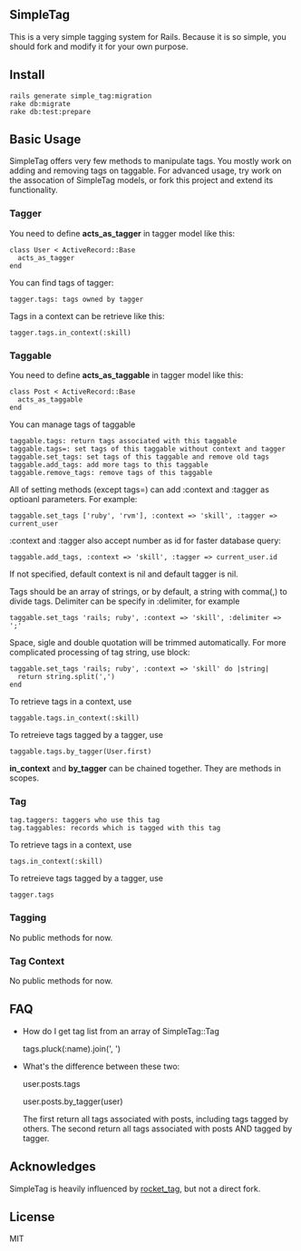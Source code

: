 ## SimpleTag

This is a very simple tagging system for Rails. Because it is so simple, you should fork and modify it for your own purpose.

## Install

    rails generate simple_tag:migration
    rake db:migrate
    rake db:test:prepare

## Basic Usage

  SimpleTag offers very few methods to manipulate tags. You mostly work
  on adding and removing tags on taggable. For advanced usage, try
  work on the assocation of SimpleTag models, or fork this project
  and extend its functionality.

### Tagger

  You need to define __acts_as_tagger__ in tagger model like this:

    class User < ActiveRecord::Base
      acts_as_tagger
    end

  You can find tags of tagger:

    tagger.tags: tags owned by tagger

  Tags in a context can be retrieve like this:

    tagger.tags.in_context(:skill)

### Taggable
  
  You need to define __acts_as_taggable__ in tagger model like this:

    class Post < ActiveRecord::Base
      acts_as_taggable
    end

  You can manage tags of taggable

    taggable.tags: return tags associated with this taggable
    taggable.tags=: set tags of this taggable without context and tagger
    taggable.set_tags: set tags of this taggable and remove old tags
    taggable.add_tags: add more tags to this taggable
    taggable.remove_tags: remove tags of this taggable

  All of setting methods (except tags=) can add :context and :tagger as optioanl parameters.
  For example:

    taggable.set_tags ['ruby', 'rvm'], :context => 'skill', :tagger => current_user

  :context and :tagger also accept number as id for faster database query:

    taggable.add_tags, :context => 'skill', :tagger => current_user.id

  If not specified, default context is nil and default tagger is nil.

  Tags should be an array of strings, or by default, a string with comma(,) to 
  divide tags.
  Delimiter can be specify in :delimiter, for example

    taggable.set_tags 'rails; ruby', :context => 'skill', :delimiter => ';'

  Space, sigle and double quotation will be trimmed automatically.
  For more complicated processing of tag string, use block:

    taggable.set_tags 'rails; ruby', :context => 'skill' do |string|
      return string.split(',')
    end

  To retrieve tags in a context, use

    taggable.tags.in_context(:skill)

  To retreieve tags tagged by a tagger, use

    taggable.tags.by_tagger(User.first)

  __in_context__ and __by_tagger__ can be chained together. They are methods in scopes.

### Tag

    tag.taggers: taggers who use this tag
    tag.taggables: records which is tagged with this tag

  To retrieve tags in a context, use

    tags.in_context(:skill)

  To retreieve tags tagged by a tagger, use

    tagger.tags

### Tagging

  No public methods for now. 

### Tag Context

  No public methods for now.

## FAQ

* How do I get tag list from an array of SimpleTag::Tag

    tags.pluck(:name).join(', ')


* What's the difference between these two:

    user.posts.tags

    user.posts.by_tagger(user)


  The first return all tags associated with posts, including tags tagged by others. The second return all tags associated with posts AND tagged by tagger.

## Acknowledges

SimpleTag is heavily influenced by [rocket_tag](https://github.com/bradphelan/rocket_tag), but not a direct fork.

## License

MIT
